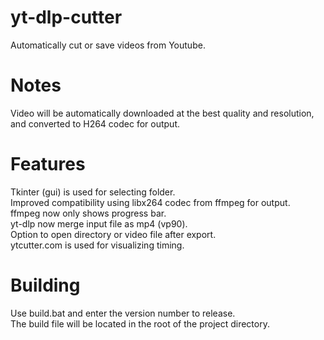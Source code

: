 # yt-dlp-cutter
Automatically cut or save videos from Youtube.

# Notes
Video will be automatically downloaded at the best quality and resolution, and converted to H264 codec for output.

# Features
Tkinter (gui) is used for selecting folder.\
Improved compatibility using libx264 codec from ffmpeg for output.\
ffmpeg now only shows progress bar.\
yt-dlp now merge input file as mp4 (vp90).\
Option to open directory or video file after export.\
ytcutter.com is used for visualizing timing.

# Building
Use build.bat and enter the version number to release.\
The build file will be located in the root of the project directory.
